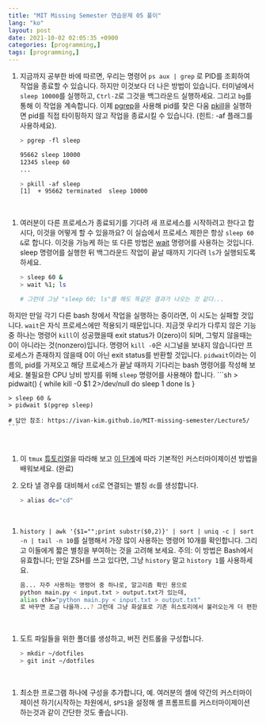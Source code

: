 ```yaml
---
title: "MIT Missing Semester 연습문제 05 풀이"
lang: "ko"
layout: post
date: 2021-10-02 02:05:35 +0900
categories: [programming,]
tags: [programming,]
---
```


1. 지금까지 공부한 바에 따르면, 우리는 명령어 `ps aux | grep` 로 PID를 조회하여 작업을 종료할 수 있습니다. 하지만 이것보다 더 나은 방법이 있습니다. 터미널에서 `sleep 10000`를 실행하고, `Ctrl-Z`로 그것을 백그라운드 실행하세요. 그리고 `bg`를 통해 이 작업을 계속합니다. 이제 [pgrep](https://www.man7.org/linux/man-pages/man1/pgrep.1.html)을 사용해 pid를 찾은 다움 [pkill](https://man7.org/linux/man-pages/man1/pgrep.1.html)을 실행하면 pid를 직접 타이핑하지 않고 작업을 종료시킬 수 있습니다. (힌트: -af 플래그를 사용하세요).
    ```sh
    > pgrep -fl sleep
    
    95662 sleep 10000
    12345 sleep 60
    ...

    > pkill -af sleep
    [1]  + 95662 terminated  sleep 10000
    ```
<br />

1. 여러분이 다른 프로세스가 종료되기를 기다려 새 프로세스를 시작하려고 한다고 합시다, 이것을 어떻게 할 수 있을까요? 이 실습에서 프로세스 제한은 항상 `sleep 60 &`로 합니다. 이것을 가능케 하는 또 다른 방법은 [wait](https://www.man7.org/linux/man-pages/man1/wait.1p.html) 명령어를 사용하는 것입니다. sleep 명령어를 실행한 뒤 백그라운드 작업이 끝날 때까지 기다려 `ls`가 실행되도록 하세요.
    ```sh
    > sleep 60 &
    > wait %1; ls
    
    # 그런데 그냥 "sleep 60; ls"를 해도 똑같은 결과가 나오는 것 같다...
    ```
하지만 만일 각기 다른 bash 창에서 작업을 실행하는 중이라면, 이 시도는 실패할 것입니다. `wait`은 자식 프로세스에만 적용되기 때문입니다. 지금껏 우리가 다루지 않은 기능 중 하나는 명령어 `kill`이 성공했을때 exit status가 0(zero)이 되며, 그렇지 않을때는 0이 아니라는 것(nonzero)입니다. 명령어 `kill -0`은 시그널을 보내지 않습니다만 프로세스가 존재하지 않을때 0이 아닌 exit status를 반환할 것입니다. `pidwait`이라는 이름의, pid를 가져오고 해당 프로세스가 끝날 때까지 기다리는 bash 명령어를 작성해 보세요. 불필요한 CPU 낭비 방지를 위해 `sleep` 명령어를 사용해야 합니다.
    ```sh
    > pidwait()
        {
            while kill -0 $1 2>/dev/null
                do
                    sleep 1
                done
            ls
        }
    
    > sleep 60 &
    > pidwait $(pgrep sleep)

    # 답안 참조: https://ivan-kim.github.io/MIT-missing-semester/Lecture5/
    ```
<br />

1. 이 `tmux` [튜토리얼](https://www.hamvocke.com/blog/a-quick-and-easy-guide-to-tmux/)을 따라해 보고 [이 단계](https://www.hamvocke.com/blog/a-guide-to-customizing-your-tmux-conf/)에 따라 기본적인 커스터마이제이션 방법을 배워보세요. (완료)

1. 오타 낼 경우를 대비해서 `cd`로 연결되는 별칭 `dc`를 생성합니다.
    ```sh
    > alias dc="cd"
    ```
<br />

1. `history | awk '{$1="";print substr($0,2)}' | sort | uniq -c | sort -n | tail -n 10`를 실행해서 가장 많이 사용하는 명령어 10개를 확인합니다. 그리고 이들에게 짧은 별칭을 부여하는 것을 고려해 보세요. 주의: 이 방법은 Bash에서 유효합니다; 만일 ZSH를 쓰고 있다면, 그냥 `history` 말고 `history 1`를 사용하세요.
    ```sh
    음... 자주 사용하는 명령어 중 하나로, 알고리즘 확인 용으로
    python main.py < input.txt > output.txt가 있는데,
    alias chk="python main.py < input.txt > output.txt"
    로 바꾸면 조금 나을까...? 그런데 그냥 화살표로 기존 히스토리에서 불러오는게 더 편한들...
    ```
<br />

1. 도트 파일들을 위한 폴더를 생성하고, 버전 컨트롤을 구성합니다.
    ```sh
    > mkdir ~/dotfiles
    > git init ~/dotfiles
    ```
<br />

1. 최소한 프로그램 하나에 구성을 추가합니다, 예. 여러분의 셸에 약간의 커스터마이제이션 하기(시작하는 차원에서, `$PS1`을 설정해 셸 프롬프트를 커스터마이제이션 하는것과 같이 간단한 것도 좋습니다).
